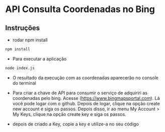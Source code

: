 # API Consulta Coordenadas no Bing

## Instruções

- rodar npm install

```bash
npm install
```

- Para executar a aplicação

```bash
node index.js
```

- O resultado da execução com as coordenadas aparecerão no console do terminal

- Para criar a chave de API para consumir o serviço de adquiriri as coordenadas pelo bing. Acesse (https://www.bingmapsportal.com). Lá você pode logar com o github. Depois de logar, clique na opção create new account e siga os passos. Depois disso, ir ao menu My Account > My Keys, clique na opção create key e siga os passos.

- depois de criado a Key, copie a key e utilize-a no seu código
